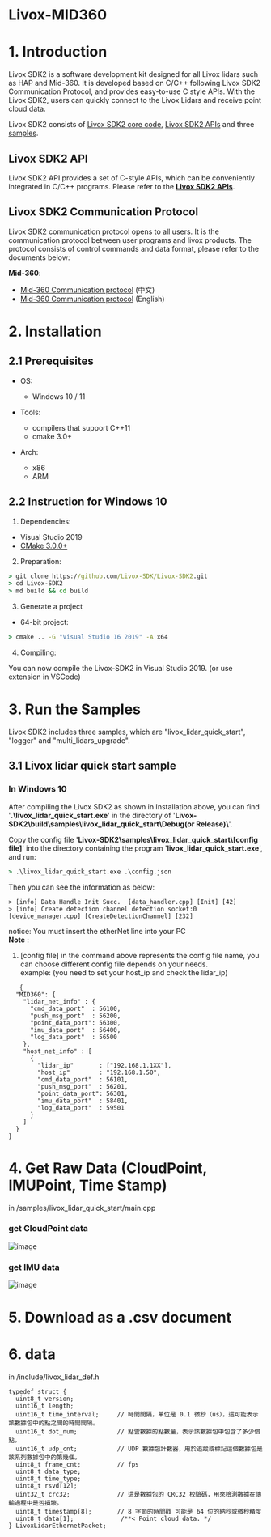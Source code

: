 # Livox-MID360

# 1. Introduction

Livox SDK2 is a software development kit designed for all Livox lidars such as HAP and Mid-360. It is developed based on C/C++ following Livox SDK2 Communication Protocol, and provides easy-to-use C style APIs. With the Livox SDK2, users can quickly connect to the Livox Lidars and receive point cloud data.

Livox SDK2 consists of [Livox SDK2 core code](sdk_core/), [Livox SDK2 APIs](include/livox_lidar_api.h) and three [samples](samples/).

## Livox SDK2 API

Livox SDK2 API provides a set of C-style APIs, which can be conveniently integrated in C/C++ programs. Please refer to the **[Livox SDK2 APIs](include/livox_lidar_api.h)**.

## Livox SDK2 Communication Protocol

Livox SDK2 communication protocol opens to all users. It is the communication protocol between user programs and livox products. The protocol consists of control commands and data format, please refer to the documents below:

**Mid-360**:

* [Mid-360 Communication protocol](https://livox-wiki-cn.readthedocs.io/zh_CN/latest/tutorials/new_product/mid360/mid360.html) (中文)
* [Mid-360 Communication protocol](https://livox-wiki-en.readthedocs.io/en/latest/tutorials/new_product/mid360/mid360.html) (English)

# 2. Installation

## 2.1 Prerequisites

* OS:
  * Windows 10 / 11

* Tools:
  * compilers that support C++11
  * cmake 3.0+

* Arch:
  * x86
  * ARM

## 2.2 Instruction for Windows 10

1. Dependencies:

* Visual Studio 2019
* [CMake 3.0.0+](https://cmake.org/)

2. Preparation:

```cmd
> git clone https://github.com/Livox-SDK/Livox-SDK2.git
> cd Livox-SDK2
> md build && cd build
```

3. Generate a project
* 64-bit project:

```cmd
> cmake .. -G "Visual Studio 16 2019" -A x64
```

4. Compiling:

You can now compile the Livox-SDK2 in Visual Studio 2019. (or use extension in VSCode)


# 3. Run the Samples

Livox SDK2 includes three samples, which are "livox_lidar_quick_start", "logger" and "multi_lidars_upgrade".

## 3.1 Livox lidar quick start sample

### In Windows 10
After compiling the Livox SDK2 as shown in Installation above, you can find '**.\livox_lidar_quick_start.exe**' in the directory of '**Livox-SDK2\\build\\samples\\livox_lidar_quick_start\\Debug(or Release)\\**'.

Copy the config file '**Livox-SDK2\\samples\\livox_lidar_quick_start\\[config file]**' into the directory containing the program '**livox_lidar_quick_start.exe**', and run:

```cmd
> .\livox_lidar_quick_start.exe .\config.json 
```

Then you can see the information as below:

```shell
> [info] Data Handle Init Succ.  [data_handler.cpp] [Init] [42]
> [info] Create detection channel detection socket:0  [device_manager.cpp] [CreateDetectionChannel] [232]
```
notice: You must insert the etherNet line into your PC  
**Note** : 
1. [config file] in the command above represents the config file name, you can choose different config file depends on your needs.  
example: (you need to set your host_ip and check the lidar_ip)
```
   {
  "MID360": {
    "lidar_net_info" : {
      "cmd_data_port"  : 56100,
      "push_msg_port"  : 56200,
      "point_data_port": 56300,
      "imu_data_port"  : 56400,
      "log_data_port"  : 56500
    },
    "host_net_info" : [
      {
        "lidar_ip"       : ["192.168.1.1XX"],
        "host_ip"        : "192.168.1.50",
        "cmd_data_port"  : 56101,
        "push_msg_port"  : 56201,
        "point_data_port": 56301,
        "imu_data_port"  : 58401,
        "log_data_port"  : 59501
      }
    ]
  }
}
```

# 4. Get Raw Data (CloudPoint, IMUPoint, Time Stamp)
in /samples/livox_lidar_quick_start/main.cpp
### get CloudPoint data
![image](https://github.com/user-attachments/assets/1f3e3dd4-9a88-4610-8a9c-74ba17d1bad0)
### get IMU data
![image](https://github.com/user-attachments/assets/926fdf65-1f5c-4031-91d1-46c85fdc4bbb)


# 5. Download as a .csv document


# 6. data
in /include/livox_lidar_def.h
```
typedef struct {
  uint8_t version;
  uint16_t length;
  uint16_t time_interval;     // 時間間隔，單位是 0.1 微秒（us），這可能表示該數據包中的點之間的時間間隔。
  uint16_t dot_num;           // 點雲數據的點數量，表示該數據包中包含了多少個點。
  uint16_t udp_cnt;           // UDP 數據包計數器，用於追蹤或標記這個數據包是該系列數據包中的第幾個。
  uint8_t frame_cnt;          // fps
  uint8_t data_type;
  uint8_t time_type;
  uint8_t rsvd[12];
  uint32_t crc32;             // 這是數據包的 CRC32 校驗碼，用來檢測數據在傳輸過程中是否損壞。
  uint8_t timestamp[8];       // 8 字節的時間戳 可能是 64 位的納秒或微秒精度
  uint8_t data[1];             /**< Point cloud data. */
} LivoxLidarEthernetPacket;
```
